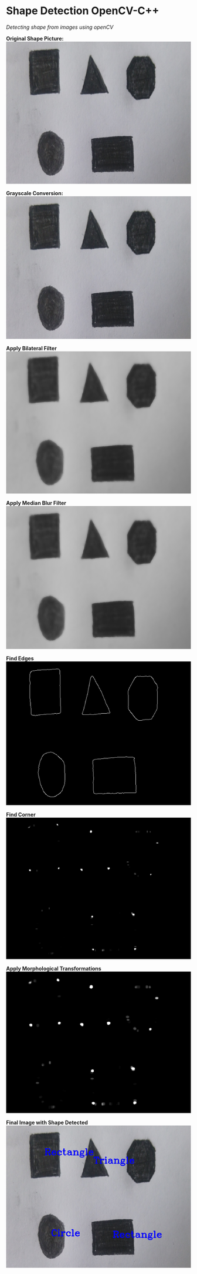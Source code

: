 # Shape Detection OpenCV-C++ <br/>

*Detecting shape from images using openCV* <br/>

**Original Shape Picture:** <br/>
![](https://github.com/bunyaminsenel/ISSD-Internship/blob/master/ShapeDetection/Untitled%20Folder/1.png) <br/>

**Grayscale Conversion:** <br/>
![](https://github.com/bunyaminsenel/ISSD-Internship/blob/master/ShapeDetection/Untitled%20Folder/1.png) <br/>

**Apply Bilateral Filter** <br/>
![](https://github.com/bunyaminsenel/ISSD-Internship/blob/master/ShapeDetection/Untitled%20Folder/2.png) <br/>

**Apply Median Blur Filter** <br/>
![](https://github.com/bunyaminsenel/ISSD-Internship/blob/master/ShapeDetection/Untitled%20Folder/3.png) <br/>

**Find Edges** <br/>
![](https://github.com/bunyaminsenel/ISSD-Internship/blob/master/ShapeDetection/Untitled%20Folder/4.png) <br/>

**Find Corner** <br/>
![](https://github.com/bunyaminsenel/ISSD-Internship/blob/master/ShapeDetection/Untitled%20Folder/5.png) <br/>

**Apply Morphological Transformations** <br/>
![](https://github.com/bunyaminsenel/ISSD-Internship/blob/master/ShapeDetection/Untitled%20Folder/6.png) <br/>

**Final Image with Shape Detected** <br/>
![](https://github.com/bunyaminsenel/ISSD-Internship/blob/master/ShapeDetection/Untitled%20Folder/7.png) <br/>









